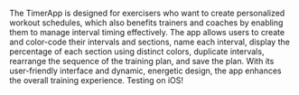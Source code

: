 The TimerApp is designed for exercisers who want to create personalized workout schedules, which also benefits trainers and coaches by enabling them to manage interval timing effectively. The app allows users to create and color-code their intervals and sections, name each interval, display the percentage of each section using distinct colors, duplicate intervals, rearrange the sequence of the training plan, and save the plan. With its user-friendly interface and dynamic, energetic design, the app enhances the overall training experience. Testing on iOS!
